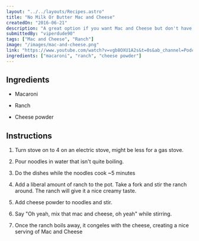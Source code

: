 ```yaml
---
layout: "../../layouts/Recipes.astro"
title: "No Milk Or Butter Mac and Cheese"
createdOn: "2016-06-21"
description: "A great option if you want Mac and Cheese but don't have milk or butter! Doesn't hurt to do the dishes while we're at it."
submittedBy: "viperdude90"
tags: ["Mac and Cheese", "Ranch"]
image: "/images/mac-and-cheese.png"
link: "https://www.youtube.com/watch?v=vgb8OXU1A2s&t=0s&ab_channel=Podchamp"
ingredients: ["macaroni", "ranch", "cheese powder"]
---
```


## Ingredients

- Macaroni

- Ranch

- Cheese powder

## Instructions

1. Turn stove on to 4 on an electric stove, might be less for a gas stove.

2. Pour noodles in water that isn't quite boiling.

3. Do the dishes while the noodles cook ~5 minutes

4. Add a liberal amount of ranch to the pot. Take a fork and stir the ranch around. The ranch will give it a nice creamy taste.

5. Add cheese powder to noodles and stir.

6. Say "Oh yeah, mix that mac and cheese, oh yeah" while stirring.

7. Once the ranch boils away, it congeles with the cheese, creating a nice serving of Mac and Cheese
